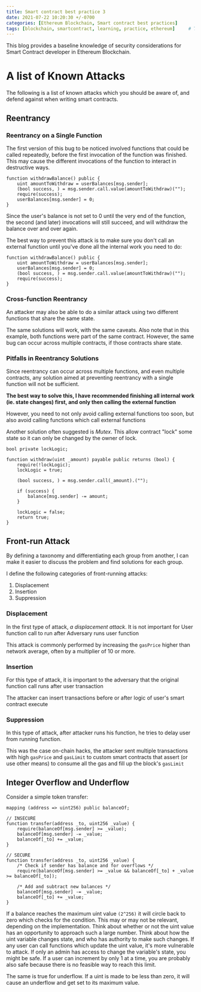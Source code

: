 ```yaml
---
title: Smart contract best practice 3
date: 2021-07-22 10:20:30 +/-0700
categories: [Ethereum Blockchain, Smart contract best practices]
tags: [blockchain, smartcontract, learning, practice, ethereum]     # TAG names should always be lowercase
---
```


This blog provides a baseline knowledge of security considerations for Smart Contract developer in Ethereum Blockchain.

# A list of Known Attacks 

The following is a list of known attacks which you should be aware of, and defend against when writing smart contracts.

## Reentrancy

### Reentrancy on a Single Function
The first version of this bug to be noticed involved functions that could be called repeatedly, before the first invocation of the function was finished. This may cause the different invocations of the function to interact in destructive ways.

```solidity
function withdrawBalance() public {
    uint amountToWithdraw = userBalances[msg.sender];
    (bool success, ) = msg.sender.call.value(amountToWithdraw)("");
    require(success);
    userBalances[msg.sender] = 0;
}
```

Since the user's balance is not set to 0 until the very end of the function, the second (and later) invocations will still succeed, and will withdraw the balance over and over again.

The best way to prevent this attack is to make sure you don't call an external function until you've done all the internal work you need to do:

```solidity
function withdrawBalance() public {
    uint amountToWithdraw = userBalances[msg.sender];
    userBalances[msg.sender] = 0;
    (bool success, ) = msg.sender.call.value(amountToWithdraw)("");
    require(success);
}
```
### Cross-function Reentrancy
An attacker may also be able to do a similar attack using two different functions that share the same state.

The same solutions will work, with the same caveats. Also note that in this example, both functions were part of the same contract. However, the same bug can occur across multiple contracts, if those contracts share state.

### Pitfalls in Reentrancy Solutions
Since reentrancy can occur across multiple functions, and even multiple contracts, any solution aimed at preventing reentrancy with a single function will not be sufficient.

**The best way to solve this, I have recommended finishing all internal work (ie. state changes) first, and only then calling the external function**

However, you need to not only avoid calling external functions too soon, but also avoid calling functions which call external functions

Another solution often suggested is <i>Mutex</i>. This allow contract "lock" some state so it can only be changed by the owner of lock.
```solidity
bool private lockLogic;

function withdraw(uint _amount) payable public returns (bool) {
    require(!lockLogic);
    lockLogic = true;

    (bool success, ) = msg.sender.call(_amount).("");

    if (success) {
        balance[msg.sender] -= amount;
    }
    
    lockLogic = false;
    return true;
}
```

## Front-run Attack
By defining a taxonomy and differentiating each group from another, I can make it easier to discuss the problem and find solutions for each group.

I define the following categories of front-running attacks:
1. Displacement
2. Insertion
3. Suppression

### Displacement
In the first type of attack, <i>a displacement attack</i>. It is not important for User function call to run after Adversary runs user function

This attack is commonly performed by increasing the `gasPrice` higher than network average, often by a multiplier of 10 or more.

### Insertion
For this type of attack, it is important to the adversary that the original function call runs after user transaction

The attacker can insert transactions before or after logic of user's smart contract execute

### Suppression
In this type of attack, after attacker runs his function, he tries to delay user from running function. 

This was the case on-chain hacks, the attacker sent multiple transactions with high `gasPrice` and `gasLimit` to custom smart contracts that assert (or use other means) to consume all the gas and fill up the block's `gasLimit`

## Integer Overflow and Underflow
Consider a simple token transfer:
```solidity
mapping (address => uint256) public balanceOf;

// INSECURE
function transfer(address _to, uint256 _value) {
    require(balanceOf[msg.sender] >= _value);
    balanceOf[msg.sender] -= _value;
    balanceOf[_to] += _value;
}

// SECURE
function transfer(address _to, uint256 _value) {
    /* Check if sender has balance and for overflows */
    require(balanceOf[msg.sender] >= _value && balanceOf[_to] + _value >= balanceOf[_to]);

    /* Add and subtract new balances */
    balanceOf[msg.sender] -= _value;
    balanceOf[_to] += _value;
}
```
If a balance reaches the maximum uint value `(2^256)` it will circle back to zero which checks for the condition. This may or may not be relevant, depending on the implementation. Think about whether or not the uint value has an opportunity to approach such a large number. Think about how the uint variable changes state, and who has authority to make such changes. If any user can call functions which update the uint value, it's more vulnerable to attack. If only an admin has access to change the variable's state, you might be safe. If a user can increment by only 1 at a time, you are probably also safe because there is no feasible way to reach this limit.

The same is true for underflow. If a uint is made to be less than zero, it will cause an underflow and get set to its maximum value.

